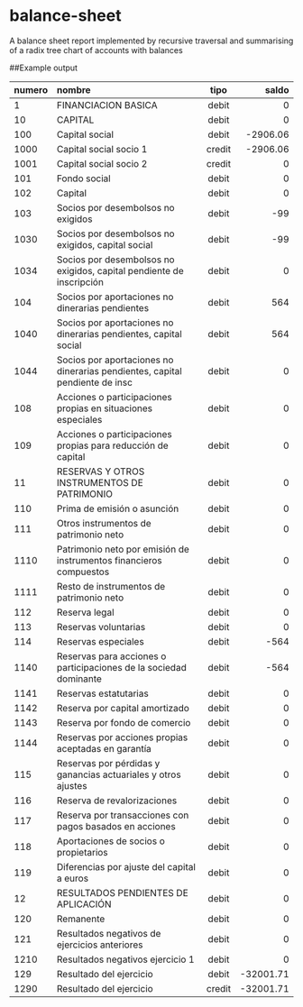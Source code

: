 # balance-sheet
A balance sheet report implemented by recursive traversal and summarising of a radix tree chart of accounts with balances

##Example output

| numero | 	nombre	 | tipo | saldo |
| :--- | :--- |:---: | ---: |
| 1 | 	FINANCIACION BASICA	 | debit | 	0 |
| 10 | 	CAPITAL	 | debit | 	0 |
| 100 | 	Capital social	 | debit | 	-2906.06 |
| 1000 | 	Capital social socio 1	 | credit | 	-2906.06 |
| 1001 | 	Capital social socio 2	 | credit | 	0 |
| 101 | 	Fondo social	 | debit | 	0 |
| 102 | 	Capital	 | debit | 	0 |
| 103 | 	Socios por desembolsos no exigidos	 | debit | 	-99 |
| 1030 | 	Socios por desembolsos no exigidos, capital social	 | debit | 	-99 |
| 1034 | 	Socios por desembolsos no exigidos, capital pendiente de inscripción	 | debit | 	0 |
| 104 | 	Socios por aportaciones no dinerarias pendientes	 | debit | 	564 |
| 1040 | 	Socios por aportaciones no dinerarias pendientes, capital social	 | debit | 	564 |
| 1044 | 	Socios por aportaciones no dinerarias pendientes, capital pendiente de insc	 | debit | 	0 |
| 108 | 	Acciones o participaciones propias en situaciones especiales	 | debit | 	0 |
| 109 | 	Acciones o participaciones propias para reducción de capital	 | debit | 	0 |
| 11 | 	RESERVAS Y OTROS INSTRUMENTOS DE PATRIMONIO	 | debit | 	0 |
| 110 | 	Prima de emisión o asunción	 | debit | 	0 |
| 111 | 	Otros instrumentos de patrimonio neto	 | debit | 	0 |
| 1110 | 	Patrimonio neto por emisión de instrumentos financieros compuestos	 | debit | 	0 |
| 1111 | 	Resto de instrumentos de patrimonio neto	 | debit | 	0 |
| 112 | 	Reserva legal	 | debit | 	0 |
| 113 | 	Reservas voluntarias	 | debit | 	0 |
| 114 | 	Reservas especiales	 | debit | 	-564 |
| 1140 | 	Reservas para acciones o participaciones de la sociedad dominante	 | debit | 	-564 |
| 1141 | 	Reservas estatutarias	 | debit | 	0 |
| 1142 | 	Reserva por capital amortizado	 | debit | 	0 |
| 1143 | 	Reserva por fondo de comercio	 | debit | 	0 |
| 1144 | 	Reservas por acciones propias aceptadas en garantía	 | debit | 	0 |
| 115 | 	Reservas por pérdidas y ganancias actuariales y otros ajustes	 | debit | 	0 |
| 116 | 	Reserva de revalorizaciones	 | debit | 	0 |
| 117 | 	Reserva por transacciones con pagos basados en acciones	 | debit | 	0 |
| 118 | 	Aportaciones de socios o propietarios	 | debit | 	0 |
| 119 | 	Diferencias por ajuste del capital a euros	 | debit | 	0 |
| 12 | 	RESULTADOS PENDIENTES DE APLICACIÓN	 | debit | 	0 |
| 120 | 	Remanente	 | debit | 	0 |
| 121 | 	Resultados negativos de ejercicios anteriores	 | debit | 	0 |
| 1210 | 	Resultados negativos ejercicio 1	 | debit | 	0 |
| 129 | 	Resultado del ejercicio	 | debit | 	-32001.71 |
| 1290 | 	Resultado del ejercicio	 | credit | 	-32001.71 |
